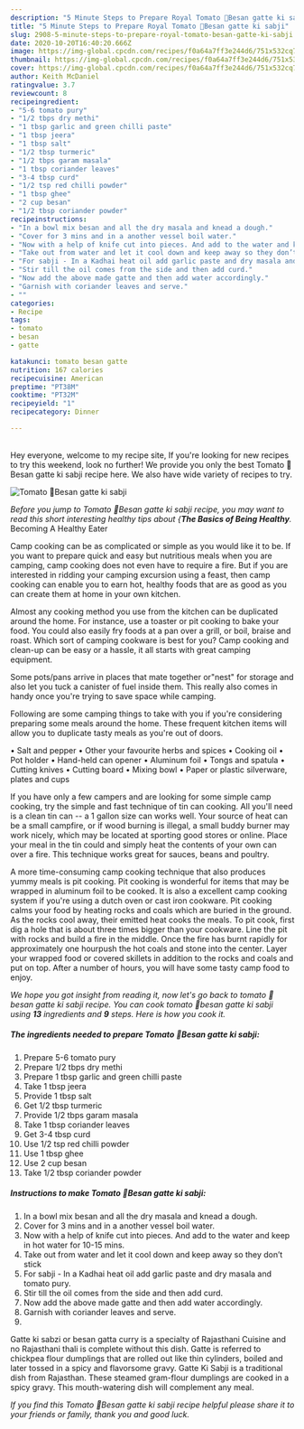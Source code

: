 ```yaml
---
description: "5 Minute Steps to Prepare Royal Tomato 🍅Besan gatte ki sabji"
title: "5 Minute Steps to Prepare Royal Tomato 🍅Besan gatte ki sabji"
slug: 2908-5-minute-steps-to-prepare-royal-tomato-besan-gatte-ki-sabji
date: 2020-10-20T16:40:20.666Z
image: https://img-global.cpcdn.com/recipes/f0a64a7ff3e244d6/751x532cq70/tomato-🍅besan-gatte-ki-sabji-recipe-main-photo.jpg
thumbnail: https://img-global.cpcdn.com/recipes/f0a64a7ff3e244d6/751x532cq70/tomato-🍅besan-gatte-ki-sabji-recipe-main-photo.jpg
cover: https://img-global.cpcdn.com/recipes/f0a64a7ff3e244d6/751x532cq70/tomato-🍅besan-gatte-ki-sabji-recipe-main-photo.jpg
author: Keith McDaniel
ratingvalue: 3.7
reviewcount: 8
recipeingredient:
- "5-6 tomato pury"
- "1/2 tbps dry methi"
- "1 tbsp garlic and green chilli paste"
- "1 tbsp jeera"
- "1 tbsp salt"
- "1/2 tbsp turmeric"
- "1/2 tbps garam masala"
- "1 tbsp coriander leaves"
- "3-4 tbsp curd"
- "1/2 tsp red chilli powder"
- "1 tbsp ghee"
- "2 cup besan"
- "1/2 tbsp coriander powder"
recipeinstructions:
- "In a bowl mix besan and all the dry masala and knead a dough."
- "Cover for 3 mins and in a another vessel boil water."
- "Now with a help of knife cut into pieces. And add to the water and keep in hot water for 10-15 mins."
- "Take out from water and let it cool down and keep away so they don’t stick"
- "For sabji - In a Kadhai heat oil add garlic paste and dry masala and tomato pury."
- "Stir till the oil comes from the side and then add curd."
- "Now add the above made gatte and then add water accordingly."
- "Garnish with coriander leaves and serve."
- ""
categories:
- Recipe
tags:
- tomato
- besan
- gatte

katakunci: tomato besan gatte 
nutrition: 167 calories
recipecuisine: American
preptime: "PT38M"
cooktime: "PT32M"
recipeyield: "1"
recipecategory: Dinner

---
```

<br>
Hey everyone, welcome to my recipe site, If you're looking for new recipes to try this weekend, look no further! We provide you only the best Tomato 🍅Besan gatte ki sabji recipe here. We also have wide variety of recipes to try.
<br>


![Tomato 🍅Besan gatte ki sabji](https://img-global.cpcdn.com/recipes/f0a64a7ff3e244d6/751x532cq70/tomato-🍅besan-gatte-ki-sabji-recipe-main-photo.jpg)

<i>Before you jump to Tomato 🍅Besan gatte ki sabji recipe, you may want to read this short interesting healthy tips about {<strong>The Basics of Being Healthy</strong>.</i>
Becoming A Healthy Eater

    
Camp cooking can be as complicated or simple as you would like it to be. If you want to prepare quick and easy but nutritious meals when you are camping, camp cooking does not even have to require a fire. But if you are interested in ridding your camping excursion using a feast, then camp cooking can enable you to earn hot, healthy foods that are as good as you can create them at home in your own kitchen.

 Almost any cooking method you use from the kitchen can be duplicated around the home. For instance, use a toaster or pit cooking to bake your food. You could also easily fry foods at a pan over a grill, or boil, braise and roast. Which sort of camping cookware is best for you? Camp cooking and clean-up can be easy or a hassle, it all starts with great camping equipment.

Some pots/pans arrive in places that mate together or"nest" for storage and also let you tuck a canister of fuel inside them. This really also comes in handy once you're trying to save space while camping.

Following are some camping things to take with you if you're considering preparing some meals around the home. These frequent kitchen items will allow you to duplicate tasty meals as you're out of doors.

• Salt and pepper
• Other your favourite herbs and spices
• Cooking oil
• Pot holder
• Hand-held can opener
• Aluminum foil
• Tongs and spatula
• Cutting knives
• Cutting board
• Mixing bowl
• Paper or plastic silverware, plates and cups

If you have only a few campers and are looking for some simple camp cooking, try the simple and fast technique of tin can cooking. All you'll need is a clean tin can -- a 1 gallon size can works well. Your source of heat can be a small campfire, or if wood burning is illegal, a small buddy burner may work nicely, which may be located at sporting good stores or online. Place your meal in the tin could and simply heat the contents of your own can over a fire.  This technique works great for sauces, beans and poultry.

A more time-consuming camp cooking technique that also produces yummy meals is pit cooking. Pit cooking is wonderful for items that may be wrapped in aluminum foil to be cooked.  It is also a excellent camp cooking system if you're using a dutch oven or cast iron cookware. Pit cooking calms your food by heating rocks and coals which are buried in the ground. As the rocks cool away, their emitted heat cooks the meals. To pit cook, first dig a hole that is about three times bigger than your cookware. Line the pit with rocks and build a fire in the middle. Once the fire has burnt rapidly for approximately one hourpush the hot coals and stone into the center. Layer your wrapped food or covered skillets in addition to the rocks and coals and put on top. After a number of hours, you will have some tasty camp food to enjoy.


<i>We hope you got insight from reading it, now let's go back to tomato 🍅besan gatte ki sabji recipe. You can cook tomato 🍅besan gatte ki sabji using <strong>13</strong> ingredients and <strong>9</strong> steps. Here is how you cook it.
</i>

##### The ingredients needed to prepare Tomato 🍅Besan gatte ki sabji:

1. Prepare 5-6 tomato pury
1. Prepare 1/2 tbps dry methi
1. Prepare 1 tbsp garlic and green chilli paste
1. Take 1 tbsp jeera
1. Provide 1 tbsp salt
1. Get 1/2 tbsp turmeric
1. Provide 1/2 tbps garam masala
1. Take 1 tbsp coriander leaves
1. Get 3-4 tbsp curd
1. Use 1/2 tsp red chilli powder
1. Use 1 tbsp ghee
1. Use 2 cup besan
1. Take 1/2 tbsp coriander powder


##### Instructions to make Tomato 🍅Besan gatte ki sabji:

1. In a bowl mix besan and all the dry masala and knead a dough.
1. Cover for 3 mins and in a another vessel boil water.
1. Now with a help of knife cut into pieces. And add to the water and keep in hot water for 10-15 mins.
1. Take out from water and let it cool down and keep away so they don’t stick
1. For sabji - In a Kadhai heat oil add garlic paste and dry masala and tomato pury.
1. Stir till the oil comes from the side and then add curd.
1. Now add the above made gatte and then add water accordingly.
1. Garnish with coriander leaves and serve.
1. 


Gatte ki sabzi or besan gatta curry is a specialty of Rajasthani Cuisine and no Rajasthani thali is complete without this dish. Gatte is referred to chickpea flour dumplings that are rolled out like thin cylinders, boiled and later tossed in a spicy and flavorsome gravy. Gatte Ki Sabji is a traditional dish from Rajasthan. These steamed gram-flour dumplings are cooked in a spicy gravy. This mouth-watering dish will complement any meal. 

<i>If you find this Tomato 🍅Besan gatte ki sabji recipe helpful please share it to your friends or family, thank you and good luck.</i>
